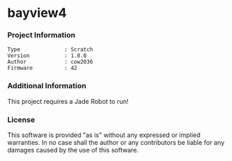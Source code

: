 bayview4
================



### Project Information
```
Type              : Scratch
Version           : 1.0.0
Author            : cow2036
Firmware          : 42
```

### Additional Information
This project requires a Jade Robot to run!

### License
This software is provided "as is" without any expressed or implied warranties.  In no case shall the author or any contributors be liable for any damages caused by the use of this software.


